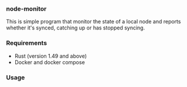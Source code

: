 ### node-monitor

This is simple program that monitor the state of a local node and reports whether it's synced, catching up or has stopped syncing.

### Requirements
-    Rust (version 1.49 and above)
-    Docker and docker compose

### Usage

